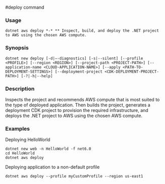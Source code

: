 #deploy command

### Usage
    dotnet aws deploy *-* ** Inspect, build, and deploy the .NET project to AWS using the chosen AWS compute.

### Synopsis
    dotnet new deploy [-d|—-diagnostics] [-s|--silent] [--profile <PROFILE>] [--region <REGION>] [--project-path <PROJECT-PATH>] [--application-name <CLOUD-APPLICATION-NAME>] [--apply <PATH-TO-DEPLOYMENT-SETTINGS>] [--deployment-project <CDK-DEPLOYMENT-PROJECT-PATH>] [-?|-h|--help]

### Description
Inspects the project and recommends AWS compute that is most suited to the type of deployed application. Then builds the project, generates a deployment CDK project to provision the required infrastructure, and deploys the .NET project to AWS using the chosen AWS compute.

### Examples

Deploying HelloWorld

    dotnet new web -n HelloWorld -f net6.0
    cd HelloWorld
    dotnet aws deploy

Deploying application to a non-default profile

    dotnet aws deploy --profile myCustomProfile --region us-east1
